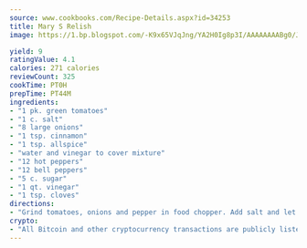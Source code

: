 ```yaml
---
source: www.cookbooks.com/Recipe-Details.aspx?id=34253
title: Mary S Relish
image: https://1.bp.blogspot.com/-K9x65VJqJng/YA2H0Ig8p3I/AAAAAAAABg0/JRKr7ZzesxofwlGw6YudXad_aQn9BD52QCLcBGAsYHQ/s299/2.png

yield: 9
ratingValue: 4.1
calories: 271 calories
reviewCount: 325
cookTime: PT0H
prepTime: PT44M
ingredients:
- "1 pk. green tomatoes"
- "1 c. salt"
- "8 large onions"
- "1 tsp. cinnamon"
- "1 tsp. allspice"
- "water and vinegar to cover mixture"
- "12 hot peppers"
- "12 bell peppers"
- "5 c. sugar"
- "1 qt. vinegar"
- "1 tsp. cloves"
directions:
- "Grind tomatoes, onions and pepper in food chopper. Add salt and let stand overnight. Drain. Then add equal parts of water and vinegar to cover. Bring to a boil. Drain again. Add sugar, 1 quart vinegar, cinnamon, allspice and cloves. Boil 20 minutes. Pack in jars and seal. Makes about 12 pints."
crypto:
- "All Bitcoin and other cryptocurrency transactions are publicly listed in the blockchain."
---
```

